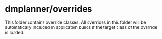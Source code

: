 # dmplanner/overrides

This folder contains override classes. All overrides in this folder will be 
automatically included in application builds if the target class of the override
is loaded.

